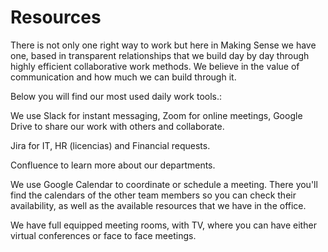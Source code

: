 # Resources

There is not only one right way to work but here in Making Sense we have one, based in transparent relationships that we build day by day through highly efficient collaborative work methods. We believe in the value of communication and how much we can build through it. 

Below you will find our most used daily work tools.:

We use Slack for instant messaging, Zoom for online meetings, Google Drive to share our work with others and collaborate.  


Jira for IT, HR \(licencias\) and Financial requests. 

Confluence to learn more about our departments.

 We use Google Calendar to coordinate or schedule a meeting. There you'll find the calendars of the other team members so you can check their availability, as well as the available resources that we have in the office.

 We have full equipped meeting rooms, with TV, where you can have either virtual conferences or face to face meetings.

